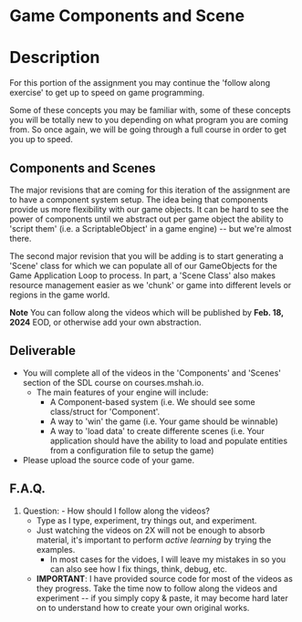 # Game Components and Scene

# Description

For this portion of the assignment you may continue the 'follow along exercise' to get up to speed on game programming.

Some of these concepts you may be familiar with, some of these concepts you will be totally new to you depending on what program you are coming from. So once again, we will be going through a full course in order to get you up to speed.

## Components and Scenes

The major revisions that are coming for this iteration of the assignment are to have a component system setup. The idea being that components provide us more flexibility with our game objects. It can be hard to see the power of components until we abstract out per game object the ability to 'script them' (i.e. a ScriptableObject' in a game engine) -- but we're almost there.

The second major revision that you will be adding is to start generating a 'Scene' class for which we can populate all of our GameObjects for the Game Application Loop to process. In part, a 'Scene Class' also makes resource management easier as we 'chunk' or game into different levels or regions in the game world.

**Note** You can follow along the videos which will be published by **Feb. 18, 2024** EOD, or otherwise add your own abstraction.

## Deliverable

- You will complete all of the videos in the 'Components' and 'Scenes' section of the SDL course on courses.mshah.io.
  - The main features of your engine will include:
    - A Component-based system (i.e. We should see some class/struct for 'Component'.
    - A way to 'win' the game (i.e. Your game should be winnable)
    - A way to 'load data' to create differente scenes (i.e. Your application should have the ability to load and populate entities from a configuration file to setup the game)
- Please upload the source code of your game.

## F.A.Q.

1. Question: - How should I follow along the videos?
    - Type as I type, experiment, try things out, and experiment.
    - Just watching the videos on 2X will not be enough to absorb material, it's important to perform *active learning* by trying the examples.
		- In most cases for the vidoes, I will leave my mistakes in so you can also see how I fix things, think, debug, etc.
    - **IMPORTANT**: I have provided source code for most of the videos as they progress. Take the time now to follow along the videos and experiment -- if you simply copy & paste, it may become hard later on to understand how to create your own original works.
